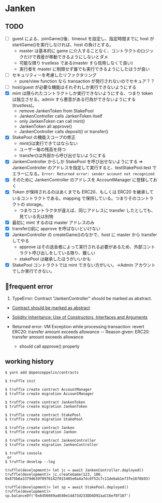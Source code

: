 # Janken

## TODO

- [ ] guest による、joinGame()後、timeout を設定し、指定時間までに host が startGame()を実行しなければ、host の負けとする。
  - master は基本的に game に介入することなく、コントラクトのロジックだけで資産が移動できるようにしないとダメ
  - 可能な限り trustless である(master すら信用しなくて良い)
  - 実行者を master に制限せず誰でも実行できるようにしたほうが良い
- [ ] セキュリティーを考慮したリファクタリング
  - pure/view function なら transaction が発行されないのでセキュア？？
- [ ] host/guest が必要な機能はそれぞれしか実行できないようにする
- [x] mint は限られたコントラクトしか実行できないようにする、つまり token は独立させる。admin すら悪意がある行為ができないようにする(trustless)。
  - remove JankenToken from StakePool
  - JankenController calls JankenToken itself
  - only JankenToken can call mint()
  - JankenToken all approve()
  - JankenController calls deposit() or transfer()
- [x] StakePool の機能スコープの修正
  - mint()は実行できてはならない
  - ユーザー毎の残高を持つ
  - transfer()は外部から呼び出せないようにする
- [x] JankenController からしか StakePool を呼び出せないようにする => JankenController のアドレスを指定して実行すると、testStakePool.test でエラーになる。`Error: Returned error: sender account not recognized`
- [x] そのために JankenController のアドレスを AccountManager に登録しておく
- [x] Token が保持されるのはあくまでも ERC20、もしくは ERC20 を継承しているコントラクトである。mapping で保持している。つまりそのコントラクトの storage。
  - つまりコントラクタが違えば、同じアドレスに transfer したとしても、見ている先は別物
- [x] 最初に mint するのは master アドレスのみ
- [x] transfer()前に approve を呼ばないといけない
- [x] JankenController の createGame()のなかで、host に master から transfer してやる
  - approve はその送金者によって実行される必要があるため、外部コントラクト呼び出しをしている限り、難しい
  - stakePool は継承したほうがいいかも
- [x] StakePool コントラクトでは mint できない方がいい。->Admin アカウントでしか実行できない。

## frequent error

1. TypeError: Contract "JankenController" should be marked as abstract.

- [Contract should be marked as abstract](https://ethereum.stackexchange.com/questions/83267/contract-should-be-marked-as-abstract)
- [Solidity Inheritance: Use of Constructors, Interfaces and Arguments](https://www.bitdegree.org/learn/solidity-inheritance)

- Returned error: VM Exception while processing transaction: revert ERC20: transfer amount exceeds allowance -- Reason given: ERC20: transfer amount exceeds allowance
  - should call approve() properly

## working history

```
$ yarn add @openzeppelin/contracts
```

```
$ truffle init

$ truffle create contract AccountManager
$ truffle create migration AccountManager

$ truffle create contract JankenToken
$ truffle create migration JankenToken

$ truffle create contract StakePool
$ truffle create migration StakePool

$ truffle create contract Janken
$ truffle create migration Janken

$ truffle create contract JankenController
$ truffle create migration JankenController

```

```
$ truffle console
 or
$ truffle develop --log

truffle(development)> let jc = await JankenController.deployed()
truffle(development)> jc.createGame(123, 100, 0x875b6a3379d639f0976142f015405e0a4a7dc0f52c7c11debab1ef3fe16f8b93)

truffle(development)> let sp = await StakePool.deployed()
truffle(development)> sp.balanceOf('0x6456049a4E40e14A73d233DD4D92aaCC6ef8f187')

```
